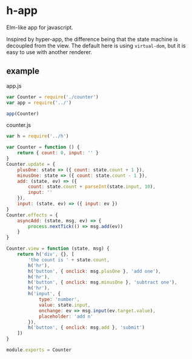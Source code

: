 # h-app

Elm-like app for javascript.

Inspired by hyper-app, the difference being that the state machine is decoupled from the view. The default here is using `virtual-dom`, but it is easy to use with another renderer.


## example

app.js

```js
var Counter = require('./counter')
var app = require('../')

app(Counter)
```

counter.js

```js
var h = require('../h')

var Counter = function () {
    return { count: 0, input: '' }
}
Counter.update = {
    plusOne: state => ({ count: state.count + 1 }),
    minusOne: state => ({ count: state.count - 1 }),
    add: (state, ev) => ({
        count: state.count + parseInt(state.input, 10),
        input: ''
    }),
    input: (state, ev) => ({ input: ev })
}
Counter.effects = {
    asyncAdd: (state, msg, ev) => {
        process.nextTick(() => msg.add(ev))
    }
}

Counter.view = function (state, msg) {
    return h('div', {}, [
        'the count is ' + state.count,
        h('hr'),
        h('button', { onclick: msg.plusOne }, 'add one'),
        h('hr'),
        h('button', { onclick: msg.minusOne }, 'subtract one'),
        h('hr'),
        h('input', {
            type: 'number',
            value: state.input,
            onchange: ev => msg.input(ev.target.value),
            placeholder: 'add n'
        }),
        h('button', { onclick: msg.add }, 'submit')
    ])
}

module.exports = Counter
```
